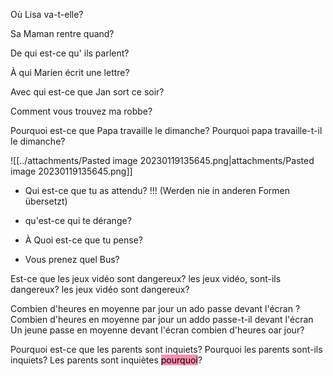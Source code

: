 Où Lisa va-t-elle?

Sa Maman rentre quand?

De qui est-ce qu' ils parlent?

À qui Marien écrit une lettre?

Avec qui est-ce que Jan sort ce soir?

Comment vous trouvez ma robbe?

Pourquoi est-ce que Papa travaille le dimanche?
Pourquoi papa travaille-t-il le dimanche?

![[../attachments/Pasted image 20230119135645.png|attachments/Pasted image 20230119135645.png]]

- Qui est-ce que tu as attendu? !!! (Werden nie in anderen Formen übersetzt)

- qu'est-ce qui te dérange?

- À Quoi est-ce que tu pense?

- Vous prenez quel Bus?



Est-ce que les jeux vidéo sont dangereux?
les jeux vidéo, sont-ils dangereux?
les jeux vidéo sont dangereux?

Combien d'heures en moyenne par jour un ado passe devant l'écran ?
Combien d'heures en moyenne par jour un addo passe-t-il devant l'écran
Un jeune passe en moyenne devant l'écran combien d'heures oar jour?

Pourquoi est-ce que les parents sont inquiets?
Pourquoi les parents sont-ils inquiets? 
Les parents sont inquiètes <mark style="background: #FF5582A6;">pourquoi</mark>? 



